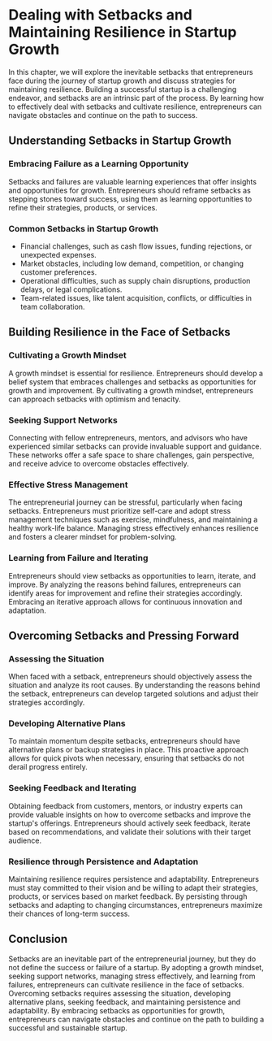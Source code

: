 Dealing with Setbacks and Maintaining Resilience in Startup Growth
===========================================================================

In this chapter, we will explore the inevitable setbacks that entrepreneurs face during the journey of startup growth and discuss strategies for maintaining resilience. Building a successful startup is a challenging endeavor, and setbacks are an intrinsic part of the process. By learning how to effectively deal with setbacks and cultivate resilience, entrepreneurs can navigate obstacles and continue on the path to success.

**Understanding Setbacks in Startup Growth**
--------------------------------------------

### Embracing Failure as a Learning Opportunity

Setbacks and failures are valuable learning experiences that offer insights and opportunities for growth. Entrepreneurs should reframe setbacks as stepping stones toward success, using them as learning opportunities to refine their strategies, products, or services.

### Common Setbacks in Startup Growth

* Financial challenges, such as cash flow issues, funding rejections, or unexpected expenses.
* Market obstacles, including low demand, competition, or changing customer preferences.
* Operational difficulties, such as supply chain disruptions, production delays, or legal complications.
* Team-related issues, like talent acquisition, conflicts, or difficulties in team collaboration.

**Building Resilience in the Face of Setbacks**
-----------------------------------------------

### Cultivating a Growth Mindset

A growth mindset is essential for resilience. Entrepreneurs should develop a belief system that embraces challenges and setbacks as opportunities for growth and improvement. By cultivating a growth mindset, entrepreneurs can approach setbacks with optimism and tenacity.

### Seeking Support Networks

Connecting with fellow entrepreneurs, mentors, and advisors who have experienced similar setbacks can provide invaluable support and guidance. These networks offer a safe space to share challenges, gain perspective, and receive advice to overcome obstacles effectively.

### Effective Stress Management

The entrepreneurial journey can be stressful, particularly when facing setbacks. Entrepreneurs must prioritize self-care and adopt stress management techniques such as exercise, mindfulness, and maintaining a healthy work-life balance. Managing stress effectively enhances resilience and fosters a clearer mindset for problem-solving.

### Learning from Failure and Iterating

Entrepreneurs should view setbacks as opportunities to learn, iterate, and improve. By analyzing the reasons behind failures, entrepreneurs can identify areas for improvement and refine their strategies accordingly. Embracing an iterative approach allows for continuous innovation and adaptation.

**Overcoming Setbacks and Pressing Forward**
--------------------------------------------

### Assessing the Situation

When faced with a setback, entrepreneurs should objectively assess the situation and analyze its root causes. By understanding the reasons behind the setback, entrepreneurs can develop targeted solutions and adjust their strategies accordingly.

### Developing Alternative Plans

To maintain momentum despite setbacks, entrepreneurs should have alternative plans or backup strategies in place. This proactive approach allows for quick pivots when necessary, ensuring that setbacks do not derail progress entirely.

### Seeking Feedback and Iterating

Obtaining feedback from customers, mentors, or industry experts can provide valuable insights on how to overcome setbacks and improve the startup's offerings. Entrepreneurs should actively seek feedback, iterate based on recommendations, and validate their solutions with their target audience.

### Resilience through Persistence and Adaptation

Maintaining resilience requires persistence and adaptability. Entrepreneurs must stay committed to their vision and be willing to adapt their strategies, products, or services based on market feedback. By persisting through setbacks and adapting to changing circumstances, entrepreneurs maximize their chances of long-term success.

**Conclusion**
--------------

Setbacks are an inevitable part of the entrepreneurial journey, but they do not define the success or failure of a startup. By adopting a growth mindset, seeking support networks, managing stress effectively, and learning from failures, entrepreneurs can cultivate resilience in the face of setbacks. Overcoming setbacks requires assessing the situation, developing alternative plans, seeking feedback, and maintaining persistence and adaptability. By embracing setbacks as opportunities for growth, entrepreneurs can navigate obstacles and continue on the path to building a successful and sustainable startup.
